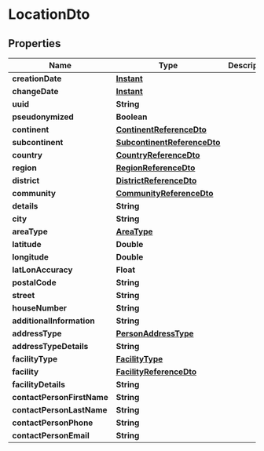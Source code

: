 # LocationDto

## Properties
Name | Type | Description | Notes
------------ | ------------- | ------------- | -------------
**creationDate** | [**Instant**](OffsetDateTime.md) |  |  [optional]
**changeDate** | [**Instant**](OffsetDateTime.md) |  |  [optional]
**uuid** | **String** |  |  [optional]
**pseudonymized** | **Boolean** |  |  [optional]
**continent** | [**ContinentReferenceDto**](ContinentReferenceDto.md) |  |  [optional]
**subcontinent** | [**SubcontinentReferenceDto**](SubcontinentReferenceDto.md) |  |  [optional]
**country** | [**CountryReferenceDto**](CountryReferenceDto.md) |  |  [optional]
**region** | [**RegionReferenceDto**](RegionReferenceDto.md) |  |  [optional]
**district** | [**DistrictReferenceDto**](DistrictReferenceDto.md) |  |  [optional]
**community** | [**CommunityReferenceDto**](CommunityReferenceDto.md) |  |  [optional]
**details** | **String** |  |  [optional]
**city** | **String** |  |  [optional]
**areaType** | [**AreaType**](AreaType.md) |  |  [optional]
**latitude** | **Double** |  |  [optional]
**longitude** | **Double** |  |  [optional]
**latLonAccuracy** | **Float** |  |  [optional]
**postalCode** | **String** |  |  [optional]
**street** | **String** |  |  [optional]
**houseNumber** | **String** |  |  [optional]
**additionalInformation** | **String** |  |  [optional]
**addressType** | [**PersonAddressType**](PersonAddressType.md) |  |  [optional]
**addressTypeDetails** | **String** |  |  [optional]
**facilityType** | [**FacilityType**](FacilityType.md) |  |  [optional]
**facility** | [**FacilityReferenceDto**](FacilityReferenceDto.md) |  |  [optional]
**facilityDetails** | **String** |  |  [optional]
**contactPersonFirstName** | **String** |  |  [optional]
**contactPersonLastName** | **String** |  |  [optional]
**contactPersonPhone** | **String** |  |  [optional]
**contactPersonEmail** | **String** |  |  [optional]
